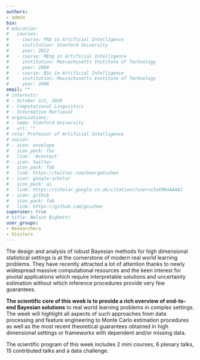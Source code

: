 ```yaml
---
authors:
- admin
bio: 
# education:
#   courses:
#   - course: PhD in Artificial Intelligence
#     institution: Stanford University
#     year: 2012
#   - course: MEng in Artificial Intelligence
#     institution: Massachusetts Institute of Technology
#     year: 2009
#   - course: BSc in Artificial Intelligence
#     institution: Massachusetts Institute of Technology
#     year: 2008
email: ""
# interests:
# - October 1st, 2020
# - Computational Linguistics
# - Information Retrieval
# organizations:
# - name: Stanford University
#   url: ""
# role: Professor of Artificial Intelligence
# social:
# - icon: envelope
#   icon_pack: fas
#   link: '#contact'
# - icon: twitter
#   icon_pack: fab
#   link: https://twitter.com/GeorgeCushen
# - icon: google-scholar
#   icon_pack: ai
#   link: https://scholar.google.co.uk/citations?user=sIwtMXoAAAAJ
# - icon: github
#   icon_pack: fab
#   link: https://github.com/gcushen
superuser: true
# title: Nelson Bighetti
user_groups:
- Researchers
- Visitors
---
```


The design and analysis of robust Bayesian methods for high dimensional statistical settings is at the cornerstone of modern real world learning problems. They have recently attracted a lot of attention thanks to newly widespread massive computational resources and the keen interest for pivotal applications which require interpretable solutions and uncertainty estimation without which inference procedures provide very few guarantees. 

**The scientific core of this week is to provide a rich overview of end-to-end Bayesian solutions** to real world learning problems in complex settings. The week will highlight all aspects of such approaches from data processing and feature engineering to Monte Carlo estimation procedures as well as the most recent theoretical guarantees obtained in high dimensional settings or frameworks with dependent and/or missing data.  


The scientific program of this week includes 2 mini courses, 6 plenary talks, 15 contributed talks and a data challenge.

